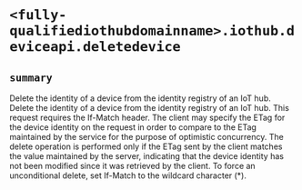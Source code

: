 # `<fully-qualifiediothubdomainname>.iothub.deviceapi.deletedevice`

## `summary`
Delete the identity of a device from the identity registry of an IoT hub. Delete the identity of a device from the identity registry of an IoT hub. This request requires the If-Match header. The client may specify the ETag for the device identity on the request in order to compare to the ETag maintained by the service for the purpose of optimistic concurrency. The delete operation is performed only if the ETag sent by the client matches the value maintained by the server, indicating that the device identity has not been modified since it was retrieved by the client. To force an unconditional delete, set If-Match to the wildcard character (*).



